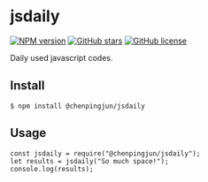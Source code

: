 # jsdaily
[![NPM version](https://img.shields.io/badge/npm-v0.0.1-green.svg)](https://www.npmjs.com/package/@chenpingjun/jsdaily)
[![GitHub stars](https://img.shields.io/github/stars/PingjunChen/jsdaily.svg)](https://github.com/PingjunChen/jsdaily/stargazers)
[![GitHub license](https://img.shields.io/github/license/PingjunChen/jsdaily.svg)](https://github.com/PingjunChen/jsdaily/blob/master/LICENSE)

Daily used javascript codes.

## Install
```
$ npm install @chenpingjun/jsdaily
```

## Usage
```
const jsdaily = require("@chenpingjun/jsdaily");
let results = jsdaily("So much space!");
console.log(results);
```
